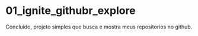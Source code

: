 # 01_ignite_githubr_explore
Concluido, projeto simples que busca e mostra meus repositorios no github.
